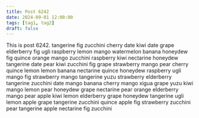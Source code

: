 ```yaml
---
title: Post 6242
date: 2024-09-01 12:00:00
tags: [tag1, tag2]
draft: false
---
```

This is post 6242.
tangerine
fig
zucchini
cherry
date
kiwi
date
grape
elderberry
fig
ugli
raspberry
lemon
mango
watermelon
banana
honeydew
fig
quince
orange
mango
zucchini
raspberry
kiwi
nectarine
honeydew
tangerine
date
pear
kiwi
zucchini
fig
grape
strawberry
mango
pear
cherry
quince
lemon
lemon
banana
nectarine
quince
honeydew
raspberry
ugli
mango
fig
strawberry
mango
tangerine
yuzu
strawberry
elderberry
tangerine
zucchini
date
mango
banana
cherry
mango
xigua
grape
yuzu
kiwi
mango
lemon
pear
honeydew
grape
nectarine
pear
orange
elderberry
mango
pear
apple
kiwi
lemon
elderberry
grape
honeydew
tangerine
ugli
lemon
apple
grape
tangerine
zucchini
quince
apple
fig
strawberry
zucchini
pear
tangerine
apple
nectarine
fig
zucchini
